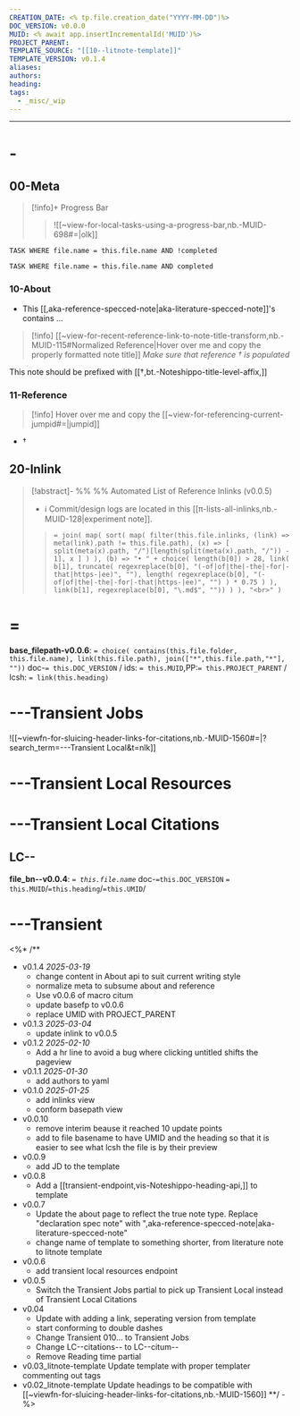 ```yaml
---
CREATION_DATE: <% tp.file.creation_date("YYYY-MM-DD")%>
DOC_VERSION: v0.0.0
MUID: <% await app.insertIncrementalId('MUID')%>
PROJECT_PARENT: 
TEMPLATE_SOURCE: "[[10--litnote-template]]"
TEMPLATE_VERSION: v0.1.4
aliases: 
authors: 
heading: 
tags:
  - _misc/_wip
---
```


---

# -

## 00-Meta

> [!info]+ Progress Bar
> > ![[~view-for-local-tasks-using-a-progress-bar,nb.-MUID-698#=|olk]]

```dataview
TASK WHERE file.name = this.file.name AND !completed
```

```dataview
TASK WHERE file.name = this.file.name AND completed
```


### 10-About

- This [[,aka-reference-specced-note|aka-literature-specced-note]]'s contains ...

> [!info] [[~view-for-recent-reference-link-to-note-title-transform,nb.-MUID-115#Normalized Reference|Hover over me and copy the properly formatted note title]]
> *Make sure that reference † is populated*

This note should be prefixed with [[†,bt.-Noteshippo-title-level-affix,]]
### 11-Reference

> [!info] Hover over me and copy the [[~view-for-referencing-current-jumpid#=|jumpid]]

* †

## 20-Inlink

> [!abstract]- %%  %% Automated List of Reference Inlinks (v0.0.5)
> * ℹ Commit/design logs are located in this [[π-lists-all-inlinks,nb.-MUID-128|experiment note]]. 
> > `= join( map( sort( map( filter(this.file.inlinks, (link) => meta(link).path != this.file.path), (x) => [ split(meta(x).path, "/")[length(split(meta(x).path, "/")) - 1], x ] ) ), (b) => "• " + choice( length(b[0]) > 28, link( b[1], truncate( regexreplace(b[0], "(-of|of|the|-the|-for|-that|https-|ee)", ""), length( regexreplace(b[0], "(-of|of|the|-the|-for|-that|https-|ee)", "") ) * 0.75 ) ), link(b[1], regexreplace(b[0], "\.md$", "")) ) ), "<br>" )`


# =

**base_filepath-v0.0.6**: `= choice( contains(this.file.folder, this.file.name), link(this.file.path), join(["*",this.file.path,"*"], ""))` doc-`= this.DOC_VERSION` / ids: `= this.MUID`,PP:`= this.PROJECT_PARENT` / lcsh: `= link(this.heading)`





# ---Transient Jobs

![[~viewfn-for-sluicing-header-links-for-citations,nb.-MUID-1560#=|?search_term=---Transient Local&t=nlk]]

# ---Transient Local Resources

# ---Transient Local Citations

## LC--

**file_bn--v0.0.4**: *`= this.file.name`* doc-`=this.DOC_VERSION` `= this.MUID`/`=this.heading`/`=this.UMID`/






# ---Transient

<%* /**
* v0.1.4 *2025-03-19*
	* change content in About api to suit current writing style
	* normalize meta to subsume about and reference
	* Use v0.0.6 of macro citum
	* update basefp to v0.0.6
	* replace UMID with PROJECT_PARENT
* v0.1.3 *2025-03-04*
	* update inlink to v0.0.5
* v0.1.2 *2025-02-10*
	* Add a hr line to avoid a bug where clicking untitled shifts the pageview
* v0.1.1 *2025-01-30*
  * add authors to yaml
* v0.1.0 *2025-01-25*
  * add inlinks view
  * conform basepath view
* v0.0.10
	* remove interim beause it reached 10 update points
	* add to file basename to have UMID and the heading so that it is easier to see what lcsh the file is by their preview
* v0.0.9
  * add JD to the template
* v0.0.8
  * Add a [[transient-endpoint,vis-Noteshippo-heading-api,]] to template
* v0.0.7
  * Update the about page to reflect the true note type. Replace "declaration spec note" with ",aka-reference-specced-note|aka-literature-specced-note"
  * change name of template to something shorter, from literature note to litnote template
* v0.0.6
  * add transient local resources endpoint
* v0.0.5
  * Switch the Transient Jobs partial to pick up Transient Local instead of Transient Local Citations
* v0.04
  * Update with adding a link, seperating version from template
  * start conforming to double dashes
  * Change Transient 010... to Transient Jobs
  * Change LC--citations-- to LC--citum--
  * Remove Reading time partial
* v0.03_litnote-template Update template with proper templater commenting out tags
* v0.02_litnote-template Update headings to be compatible with  [[~viewfn-for-sluicing-header-links-for-citations,nb.-MUID-1560]]
**/ -%>
